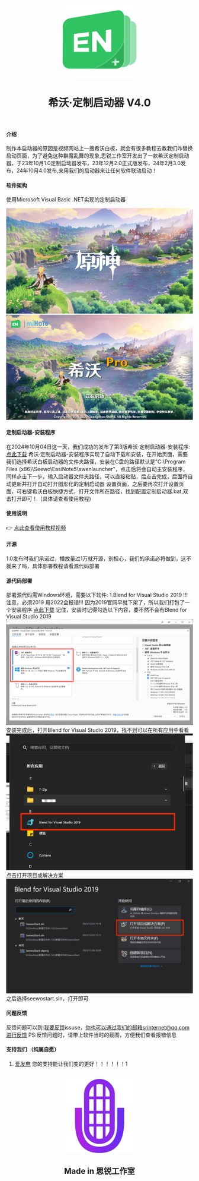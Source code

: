 <div align="center">
<br>
<a href='github的开源路径'><img src='/en.png' alt='en-ico' height="200" width="200"></img></a>
<h1>希沃·定制启动器 V4.0</h1>
</h1>
</br>
</div> 

#### 介绍
制作本启动器的原因是视频网站上一搜希沃白板，就会有很多教程去教我们咋替换启动页面，为了避免这种群魔乱舞的现象,思锐工作室开发出了一款希沃定制启动器，于23年10月1.0定制启动器发布，23年12月2.0正式版发布，24年2月3.0发布，24年10月4.0发布,来用我们的启动器来让任何软件联动启动！

#### 软件架构
使用Microsoft Visual Basic .NET实现的定制启动器

![界面预览](start.png)
![界面预览](seewopro.png)


#### 定制启动器-安装程序
在2024年10月04日这一天，我们成功的发布了第3版希沃·定制启动器-安装程序:[点此下载](https://disk.srinternet.top/d/%E5%B8%8C%E6%B2%83%E5%AE%9A%E5%88%B6%E5%90%AF%E5%8A%A8%E5%99%A8/%E5%AE%9A%E5%88%B6%E5%90%AF%E5%8A%A8%E5%99%A82.0%E8%87%AA%E5%8A%A8%E5%8C%96%E5%AE%89%E8%A3%85%E7%A8%8B%E5%BA%8F.exe)
希沃·定制启动器-安装程序实现了自动下载和安装，在开始页面，需要我们选择希沃白板启动器的文件夹路径，安装在C盘的路径默认是"C:\Program Files (x86)\Seewo\EasiNote5\swenlauncher"，点击后将会自动主安装程序，同样点击下一步，输入启动器文件夹路径，可以直接粘贴，后点击完成，后面将自动更新并打开自动打开图形化的定制启动器 设置页面，之后要再次打开设置页面，可右键希沃白板快捷方式，打开文件所在路径，找到配置定制启动器.bat,双击打开即可！（具体请查看使用教程)



#### 使用说明

 :point_right: [点此查看使用教程视频](https://www.bilibili.com/video/BV1eC4y1D73H/)

#### 开源
1.0发布时我们承诺过，播放量过1万就开源，别担心，我们的承诺必将做到，这不就来了吗，具体部署教程请看源代码部署



#### 源代码部署
 部署源代码需Windows环境，需要以下软件:
1.Blend for Visual Studio 2019
!!!注意，必须2019 用2022会报错!!!
因为2019官网早就下架了，所以我们打包了一个安装程序
[点此下载](https://disk.srinternet.top/d/%E5%B8%8C%E6%B2%83%E5%AE%9A%E5%88%B6%E5%90%AF%E5%8A%A8%E5%99%A8/VS2019/VS-2019%E5%AE%89%E8%A3%85%E7%A8%8B%E5%BA%8F.exe)
记住，安装时记得勾选以下内容，要不然不会有Blend for Visual Studio 2019
![界面预览](vsinstall.png)
安装完成后，打开Blend for Visual Studio 2019，找不到可以在所有应用中看看
![界面预览](blend.png)
点击打开项目或解决方案
![界面预览](blend1.png)
之后选择seewostart.sln，打开即可

#### 问题反馈
反馈问题可以到:[我要反馈](https://github.com/SRInternet/Seewo-Custom_Start/issues/new)issuse，你也可以通过我们的邮箱srinternet@qq.com进行反馈
PS:反馈问题时，请带上软件当时的截图，方便我们查看报错信息




#### 支持我们 （纯属自愿）
1.  [爱发电](https://afdian.net/a/srinternet)
您的支持能让我们变的更好！！！！！！1

<div align="center">
<br>
<img src='/sr.png' alt='sr-ico' height="200" width="200"></img></a>
<h2>Made in 思锐工作室<h2/>

